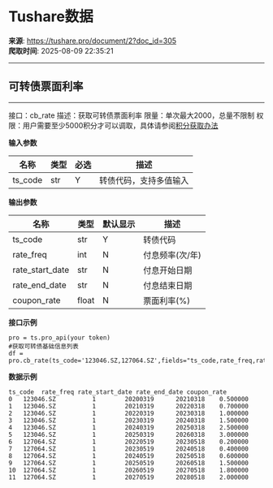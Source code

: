 # Tushare数据

**来源**: https://tushare.pro/document/2?doc_id=305  
**爬取时间**: 2025-08-09 22:35:21

---

## 可转债票面利率

---

接口：cb\_rate
描述：获取可转债票面利率
限量：单次最大2000，总量不限制
权限：用户需要至少5000积分才可以调取，具体请参阅[积分获取办法](https://tushare.pro/document/1?doc_id=13)

**输入参数**

| 名称 | 类型 | 必选 | 描述 |
| --- | --- | --- | --- |
| ts\_code | str | Y | 转债代码，支持多值输入 |

**输出参数**

| 名称 | 类型 | 默认显示 | 描述 |
| --- | --- | --- | --- |
| ts\_code | str | Y | 转债代码 |
| rate\_freq | int | N | 付息频率(次/年) |
| rate\_start\_date | str | N | 付息开始日期 |
| rate\_end\_date | str | N | 付息结束日期 |
| coupon\_rate | float | N | 票面利率(%) |

**接口示例**

```
pro = ts.pro_api(your token)
#获取可转债基础信息列表
df = pro.cb_rate(ts_code='123046.SZ,127064.SZ',fields="ts_code,rate_freq,rate_start_date,rate_end_date,coupon_rate")
```

**数据示例**

```
ts_code  rate_freq rate_start_date rate_end_date coupon_rate
0   123046.SZ          1        20200319      20210318    0.500000
1   123046.SZ          1        20210319      20220318    0.700000
2   123046.SZ          1        20220319      20230318    1.000000
3   123046.SZ          1        20230319      20240318    1.500000
4   123046.SZ          1        20240319      20250318    2.500000
5   123046.SZ          1        20250319      20260318    3.000000
6   127064.SZ          1        20220519      20230518    0.200000
7   127064.SZ          1        20230519      20240518    0.400000
8   127064.SZ          1        20240519      20250518    0.600000
9   127064.SZ          1        20250519      20260518    1.500000
10  127064.SZ          1        20260519      20270518    1.800000
11  127064.SZ          1        20270519      20280518    2.000000
```
